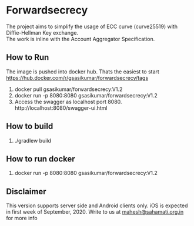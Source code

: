 # Forwardsecrecy

The project aims to simplify the usage of ECC curve (curve25519) with Diffie-Hellman Key exchange.  
The work is inline with the Account Aggregator Specification.

## How to Run
The image is pushed into docker hub. Thats the easiest to start
https://hub.docker.com/r/gsasikumar/forwardsecrecy/tags

1. docker pull gsasikumar/forwardsecrecy:V1.2
2. docker run -p 8080:8080 gsasikumar/forwardsecrecy:V1.2
3. Access the swagger as localhost port 8080. http://localhost:8080/swagger-ui.html

## How to build
1. ./gradlew build

## How to run docker
1. docker run -p 8080:8080 gsasikumar/forwardsecrecy:V1.2

## Disclaimer
This version supports server side and Android clients only. iOS is expected in first week of September, 2020. Write to us at mahesh@sahamati.org.in for more info
